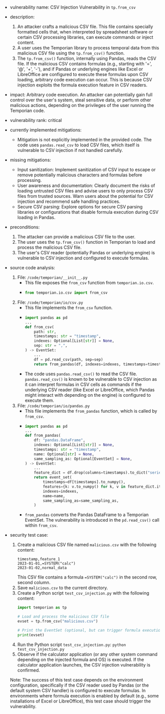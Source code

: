 - vulnerability name: CSV Injection Vulnerability in `tp.from_csv`
- description:
    1. An attacker crafts a malicious CSV file. This file contains specially formatted cells that, when interpreted by spreadsheet software or certain CSV processing libraries, can execute commands or inject content.
    2. A user uses the Temporian library to process temporal data from this malicious CSV file using the `tp.from_csv()` function.
    3. The `tp.from_csv()` function, internally using Pandas, reads the CSV file. If the malicious CSV contains formulas (e.g., starting with '=', '@', '+', '-'), and if Pandas or underlying engines like Excel or LibreOffice are configured to execute these formulas upon CSV loading, arbitrary code execution can occur. This is because CSV injection exploits the formula execution feature in CSV readers.
- impact: Arbitrary code execution. An attacker can potentially gain full control over the user's system, steal sensitive data, or perform other malicious actions, depending on the privileges of the user running the Temporian code.
- vulnerability rank: critical
- currently implemented mitigations:
    - Mitigation is not explicitly implemented in the provided code. The code uses `pandas.read_csv` to load CSV files, which itself is vulnerable to CSV injection if not handled carefully.
- missing mitigations:
    - Input sanitization: Implement sanitization of CSV input to escape or remove potentially malicious characters and formulas before processing.
    - User awareness and documentation: Clearly document the risks of loading untrusted CSV files and advise users to only process CSV files from trusted sources. Warn users about the potential for CSV injection and recommend safe handling practices.
    - Secure CSV parsing: Explore options for secure CSV parsing libraries or configurations that disable formula execution during CSV loading in Pandas.
- preconditions:
    1. The attacker can provide a malicious CSV file to the user.
    2. The user uses the `tp.from_csv()` function in Temporian to load and process the malicious CSV file.
    3. The user's CSV reader (potentially Pandas or underlying engine) is vulnerable to CSV injection and configured to execute formulas.
- source code analysis:
    1. File: `/code/temporian/__init__.py`
        - This file exposes the `from_csv` function from `temporian.io.csv`.
        - ```python
          from temporian.io.csv import from_csv
          ```
    2. File: `/code/temporian/io/csv.py`
        - This file implements the `from_csv` function.
        - ```python
          import pandas as pd
          ...
          def from_csv(
              path: str,
              timestamps: str = "timestamp",
              indexes: Optional[List[str]] = None,
              sep: str = ",",
          ) -> EventSet:
              ...
              df = pd.read_csv(path, sep=sep)
              return from_pandas(df, indexes=indexes, timestamps=timestamps)
          ```
        - The code uses `pandas.read_csv()` to read the CSV file. `pandas.read_csv()` is known to be vulnerable to CSV injection as it can interpret formulas in CSV cells as commands if the underlying CSV reader (like Excel or LibreOffice, which Pandas might interact with depending on the engine) is configured to execute them.
    3. File: `/code/temporian/io/pandas.py`
        - This file implements the `from_pandas` function, which is called by `from_csv`.
        - ```python
          import pandas as pd
          ...
          def from_pandas(
              df: "pandas.DataFrame",
              indexes: Optional[List[str]] = None,
              timestamps: str = "timestamp",
              name: Optional[str] = None,
              same_sampling_as: Optional[EventSet] = None,
          ) -> EventSet:
              ...
              feature_dict = df.drop(columns=timestamps).to_dict("series")
              return event_set(
                  timestamps=df[timestamps].to_numpy(),
                  features={k: v.to_numpy() for k, v in feature_dict.items()},
                  indexes=indexes,
                  name=name,
                  same_sampling_as=same_sampling_as,
              )
          ```
        - `from_pandas` converts the Pandas DataFrame to a Temporian EventSet. The vulnerability is introduced in the `pd.read_csv()` call within `from_csv`.
- security test case:
    1. Create a malicious CSV file named `malicious.csv` with the following content:
       ```csv
       timestamp,feature_1
       2023-01-01,=SYSTEM("calc")
       2023-01-02,normal_data
       ```
       This CSV file contains a formula `=SYSTEM("calc")` in the second row, second column.
    2. Save `malicious.csv` to the current directory.
    3. Create a Python script `test_csv_injection.py` with the following content:
       ```python
       import temporian as tp

       # Load and process the malicious CSV file
       evset = tp.from_csv("malicious.csv")

       # Print the EventSet (optional, but can trigger formula execution depending on environment)
       print(evset)
       ```
    4. Run the Python script `test_csv_injection.py`: `python test_csv_injection.py`
    5. Observe if the calculator application (or any other system command depending on the injected formula and OS) is executed. If the calculator application launches, the CSV injection vulnerability is confirmed.

    Note: The success of this test case depends on the environment configuration, specifically if the CSV reader used by Pandas (or the default system CSV handler) is configured to execute formulas. In environments where formula execution is enabled by default (e.g., some installations of Excel or LibreOffice), this test case should trigger the vulnerability.